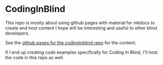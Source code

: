 # CodingInBlind

This repo is mostly about using github pages with material for mkdocs 
to create and host content
I hope will be interesting and useful to other blind developers.

See the 
[github pages for the codinginblind repo](https://joeldodson.github.io/codinginblind/)
for the content.

If I end up creating code examples specifically for Coding In Blind,
I'll host the code in this repo as well. 
